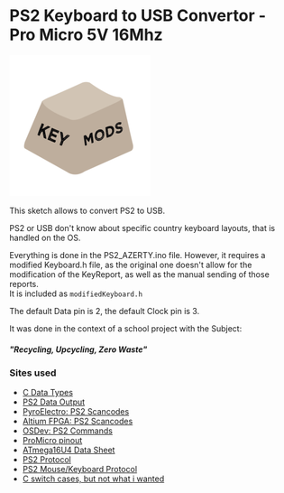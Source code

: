 PS2 Keyboard to USB Convertor - Pro Micro 5V 16Mhz
==================================================
![KeyMods](images/logo_cropped.png?raw=true "KeyMods Logo")

This sketch allows to convert PS2 to USB.

PS2 or USB don't know about specific country keyboard layouts,
that is handled on the OS.

Everything is done in the PS2_AZERTY.ino file.
However, it requires a modified Keyboard.h file, as the original one
doesn't allow for the modification of the KeyReport, as well as the
manual sending of those reports.<br>
It is included as `modifiedKeyboard.h`

The default Data pin is 2, the default Clock pin is 3.

It was done in the context of a school project with the Subject:

##### "Recycling, Upcycling, Zero Waste"

### Sites used
- [C Data Types](https://www.tutorialspoint.com/cprogramming/c_data_types.htm)
- [PS2 Data Output](http://www.pyroelectro.com/tutorials/ps2_keyboard_interface/theory.html)
- [PyroElectro: PS2 Scancodes](http://www.pyroelectro.com/tutorials/ps2_keyboard_interface/theory_ps2.html)
- [Altium FPGA: PS2 Scancodes](https://techdocs.altium.com/display/FPGA/PS2+Keyboard+Scan+Codes)
- [OSDev: PS2 Commands](https://wiki.osdev.org/PS/2_Keyboard)
- [ProMicro pinout](https://cdn.sparkfun.com/assets/f/d/8/0/d/ProMicro16MHzv2.pdf)
- [ATmega16U4 Data Sheet](http://ww1.microchip.com/downloads/en/DeviceDoc/Atmel-7766-8-bit-AVR-ATmega16U4-32U4_Datasheet.pdf)
- [PS2 Protocol](http://www.electronics-base.com/general-description/communication/111-the-ps2-protocol-used-by-mousekeyboard)
- [PS2 Mouse/Keyboard Protocol](http://www.burtonsys.com/ps2_chapweske.htm)
- [C switch cases, but not what i wanted](https://github.com/techpaul/PS2KeyAdvanced/blob/master/src/PS2KeyAdvanced.cpp)

